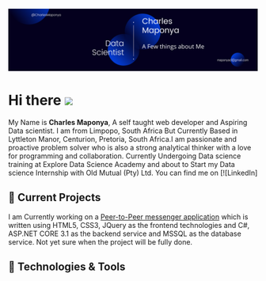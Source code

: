[![Header](https://raw.githubusercontent.com/CharlesMaponya/CharlesMaponya/master/CharlesMaponya_Header.png "Header")](https://maponyacharles.dev/)

# Hi there <img src="https://raw.githubusercontent.com/CharlesMaponya/CharlesMaponya/wave.gif" width="40px">

My Name is **Charles Maponya**, A self taught web developer and Aspiring Data scientist. I am from Limpopo, South Africa But Currently Based in Lyttleton Manor, Centurion, Pretoria, South Africa.I am passionate and proactive problem solver who is also a strong analytical thinker
with a love for programming and collaboration. Currently Undergoing Data science training at Explore Data Science Academy and about to Start my Data science Internship with Old Mutual (Pty) Ltd. You can find me on [![LinkedIn]

## 🔭 Current Projects

I am Currently working on a [Peer-to-Peer messenger application](https://github.com/CharlesMaponya/MessengerUI) which is written using HTML5, CSS3, JQuery as the frontend technologies and C#, ASP.NET CORE 3.1 as the backend service and MSSQL as the database service. Not yet sure when the project will be fully done.

## 🔧 Technologies & Tools

<!--
**CharlesMaponya/CharlesMaponya** is a ✨ _special_ ✨ repository because its `README.md` (this file) appears on your GitHub profile.

Here are some ideas to get you started:

- 🔭 I’m currently working on ...
- 🌱 I’m currently learning ...
- 👯 I’m looking to collaborate on ...
- 🤔 I’m looking for help with ...
- 💬 Ask me about ...
- 📫 How to reach me: ...
- 😄 Pronouns: ...
- ⚡ Fun fact: ...
-->
